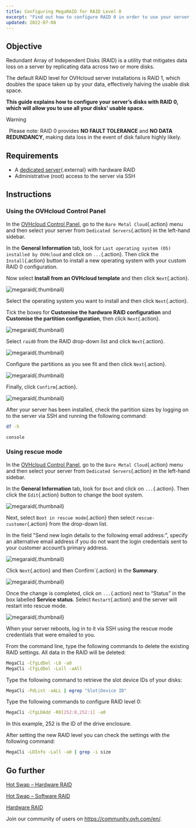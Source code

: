 ```yaml
---
title: Configuring MegaRAID for RAID Level 0
excerpt: "Find out how to configure RAID 0 in order to use your server's entire disk space"
updated: 2022-07-08
---
```


 
## Objective

Redundant Array of Independent Disks (RAID) is a utility that mitigates data loss on a server by replicating data across two or more disks.

The default RAID level for OVHcloud server installations is RAID 1, which doubles the space taken up by your data, effectively halving the usable disk space.

**This guide explains how to configure your server’s disks with RAID 0, which will allow you to use all your disks' usable space.**

> [!warning]
> 
> Please note: RAID 0 provides **NO FAULT TOLERANCE** and **NO DATA REDUNDANCY**, making data loss in the event of disk failure highly likely.
> 

## Requirements

- A [dedicated server](https://www.ovhcloud.com/en-ca/bare-metal/){.external} with hardware RAID
- Administrative (root) access to the server via SSH

## Instructions

### Using the OVHcloud Control Panel

In the [OVHcloud Control Panel](https://ca.ovh.com/auth/?action=gotomanager&from=https://www.ovh.com/ca/en/&ovhSubsidiary=ca), go to the `Bare Metal Cloud`{.action} menu and then select your server from `Dedicated Servers`{.action} in the left-hand sidebar. 

In the **General Information** tab, look for `Last operating system (OS) installed by OVHcloud` and click on `...`{.action}. Then click the `Install`{.action} button to install a new operating system with your custom RAID 0 configuration.

Now select **Install from an OVHcloud template** and then click `Next`{.action}.

![megaraid](images/server_installation_raid0_1.png){.thumbnail}

Select the operating system you want to install and then click `Next`{.action}.

Tick the boxes for **Customise the hardware RAID configuration** and **Customise the partition configuration**, then click `Next`{.action}.

![megaraid](images/server_installation_raid0_2.png){.thumbnail}

Select `raid0` from the RAID drop-down list and click `Next`{.action}.

![megaraid](images/server_installation_raid0_3.png){.thumbnail}

Configure the partitions as you see fit and then click `Next`{.action}.

![megaraid](images/server_installation_raid0_4.png){.thumbnail}

Finally, click `Confirm`{.action}.

![megaraid](images/server_installation_raid0_5.png){.thumbnail}

After your server has been installed, check the partition sizes by logging on to the server via SSH and running the following command:

```sh
df -h
```

```console```

### Using rescue mode

In the [OVHcloud Control Panel](https://ca.ovh.com/auth/?action=gotomanager&from=https://www.ovh.com/ca/en/&ovhSubsidiary=ca), go to the `Bare Metal Cloud`{.action} menu and then select your server from `Dedicated Servers`{.action} in the left-hand sidebar. 

In the **General Information** tab, look for `Boot` and click on `...`{.action}. Then click the `Edit`{.action} button to change the boot system.

![megaraid](images/rescue_mode_raid0_1.png){.thumbnail}

Next, select `Boot in rescue mode`{.action} then select `rescue-customer`{.action} from the drop-down list.

In the field "Send new login details to the following email address:", specify an alternative email address if you do not want the login credentials sent to your customer account’s primary address.

![megaraid](images/rescue_mode_raid0_2.png){.thumbnail}

Click `Next`{.action} and then Confirm`{.action} in the **Summary**.

![megaraid](images/rescue_mode_raid0_3.png){.thumbnail}

Once the change is completed, click on `...`{.action} next to “Status” in the box labelled **Service status**. Select `Restart`{.action} and the server will restart into rescue mode.

![megaraid](images/server_installation_raid0_6.png){.thumbnail}

When your server reboots, log in to it via SSH using the rescue mode credentials that were emailed to you.

From the command line, type the following commands to delete the existing RAID settings. All data in the RAID will be deleted:

```sh
MegaCli -CfgLdDel -L0 -a0
MegaCli -CfgLdDel -Lall -aAll
```

Type the following command to retrieve the slot device IDs of your disks:

```sh
MegaCli -PdList -aALL | egrep "Slot|Device ID"
```

Type the following commands to configure RAID level 0:

```sh
MegaCli -CfgLDAdd -R0[252:0,252:1] -a0
```

In this example, 252 is the ID of the drive enclosure.

After setting the new RAID level you can check the settings with the following command:

```sh
MegaCli -LDInfo -Lall -a0 | grep -i size
```

## Go further

[Hot Swap – Hardware RAID](/pages/bare_metal_cloud/dedicated_servers/hotswap_raid_hard)

[Hot Swap – Software RAID](/pages/bare_metal_cloud/dedicated_servers/hotswap_raid_soft)

[Hardware RAID](/pages/bare_metal_cloud/dedicated_servers/raid_hard)

Join our community of users on <https://community.ovh.com/en/>.